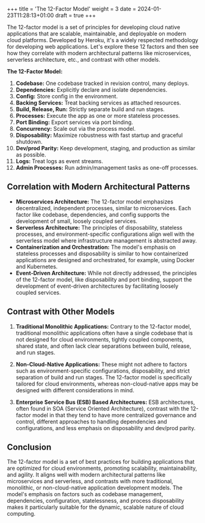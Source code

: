 +++
title = 'The 12-Factor Model'
weight = 3
date = 2024-01-23T11:28:13+01:00
draft = true
+++

The 12-factor model is a set of principles for developing cloud native applications that are scalable, maintainable, and deployable on modern cloud platforms. Developed by Heroku, it's a widely respected methodology for developing web applications. Let's explore these 12 factors and then see how they correlate with modern architectural patterns like microservices, serverless architecture, etc., and contrast with other models.

**The 12-Factor Model:**

1. **Codebase:** One codebase tracked in revision control, many deploys.
2. **Dependencies:** Explicitly declare and isolate dependencies.
3. **Config:** Store config in the environment.
4. **Backing Services:** Treat backing services as attached resources.
5. **Build, Release, Run:** Strictly separate build and run stages.
6. **Processes:** Execute the app as one or more stateless processes.
7. **Port Binding:** Export services via port binding.
8. **Concurrency:** Scale out via the process model.
9. **Disposability:** Maximize robustness with fast startup and graceful shutdown.
10. **Dev/prod Parity:** Keep development, staging, and production as similar as possible.
11. **Logs:** Treat logs as event streams.
12. **Admin Processes:** Run admin/management tasks as one-off processes.

## Correlation with Modern Architectural Patterns

- **Microservices Architecture:** The 12-factor model emphasizes decentralized, independent processes, similar to microservices. Each factor like codebase, dependencies, and config supports the development of small, loosely coupled services.
- **Serverless Architecture:** The principles of disposability, stateless processes, and environment-specific configurations align well with the serverless model where infrastructure management is abstracted away.
- **Containerization and Orchestration:** The model's emphasis on stateless processes and disposability is similar to how containerized applications are designed and orchestrated, for example, using Docker and Kubernetes.
- **Event-Driven Architecture:** While not directly addressed, the principles of the 12-factor model, like disposability and port binding, support the development of event-driven architectures by facilitating loosely coupled services.

## Contrast with Other Models

1. **Traditional Monolithic Applications:** Contrary to the 12-factor model, traditional monolithic applications often have a single codebase that is not designed for cloud environments, tightly coupled components, shared state, and often lack clear separations between build, release, and run stages.

2. **Non-Cloud-Native Applications:** These might not adhere to factors such as environment-specific configurations, disposability, and strict separation of build and run stages. The 12-factor model is specifically tailored for cloud environments, whereas non-cloud-native apps may be designed with different considerations in mind.

3. **Enterprise Service Bus (ESB) Based Architectures:** ESB architectures, often found in SOA (Service Oriented Architecture), contrast with the 12-factor model in that they tend to have more centralized governance and control, different approaches to handling dependencies and configurations, and less emphasis on disposability and dev/prod parity.

## Conclusion

The 12-factor model is a set of best practices for building applications that are optimized for cloud environments, promoting scalability, maintainability, and agility. It aligns well with modern architectural patterns like microservices and serverless, and contrasts with more traditional, monolithic, or non-cloud-native application development models. The model's emphasis on factors such as codebase management, dependencies, configuration, statelessness, and process disposability makes it particularly suitable for the dynamic, scalable nature of cloud computing.